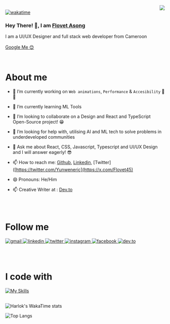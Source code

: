 <img align="right" src="https://visitor-badge.laobi.icu/badge?page_id=Flovet-stack.Flovet-stack" />

[![wakatime](https://wakatime.com/badge/user/c222b350-e557-4ab6-84a7-bedce9c8d426.svg)](https://wakatime.com/@c222b350-e557-4ab6-84a7-bedce9c8d426)

<!-- Intro  -->
<h3>Hey There! 👋, I am <b><a target="_blank" href="https://alsiam.com">Flovet Asong</a></b></h3>

<p> 
    I am a UI/UX Designer and full stack web developer from Cameroon
    <br><br>
    <a href="https://www.google.com/search?q=flovet+stack" target="_blank">Google Me 😊</a>
</p>
<br>

<!-- About Section -->
 # About me
 
- 🔭 I’m currently working on `Web animations`, `Performance` &amp; `Accesibility` 🚀💙
- 🌱 I’m currently learning ML Tools
- 👯 I’m looking to collaborate on a Design and React and TypeScript Open-Source project! 😁
- 🤔 I’m looking for help with, utilising AI and ML tech to solve problems in underdeveloped communities
- 💬 Ask me about React, CSS, Javascript, Typescript and UI/UX Design and I will answer eagerly! 😎
- 📫 How to reach me: [Github](https://github.com/Flovet-stack), [Linkedin](www.linkedin.com/in/flovet-asong), [Twitter]([https://twitter.com/Yunweneric](https://x.com/Flovet45)
- 😄 Pronouns: He/Him
- 📫 Creative Writer at : [Dev.to](https://dev.to/flovetstack)

  <br><br>
<!-- Socials Section -->
 # Follow me
<p>
 <a href="mailto:lovetofloveto3@gmail.com" target="blank">
  <img src="https://img.shields.io/badge/Gmail-D14836?style=for-the-badge&logo=gmail&logoColor=white" alt="gmail" />
 </a>
    
 <a href="www.linkedin.com/in/flovet-asong" target="_blank">
  <img src="https://img.shields.io/badge/LinkedIn-0077B5?style=for-the-badge&logo=linkedin&logoColor=white" alt="linkedin"/>
 </a>
 
 <a href="https://x.com/Flovet45" target="_blank">
  <img src="https://img.shields.io/badge/Twitter-1DA1F2?style=for-the-badge&logo=twitter&logoColor=white" alt="twitter" />
 </a>
 
 <a href="https://www.instagram.com/flovet_stack/" target="_blank">
  <img src="https://img.shields.io/badge/Instagram-fe4164?style=for-the-badge&logo=instagram&logoColor=white" alt="instagram" />
 </a> 
 
 <a href="https://www.facebook.com/floveto" target="_blank">
  <img src="https://img.shields.io/badge/Facebook-20BEFF?&style=for-the-badge&logo=facebook&logoColor=white" alt="facebook"  />
  </a>
  
 <a href="https://dev.to/flovetstack" target="_blank">
  <img src="https://img.shields.io/badge/dev.to-0A0A0A?style=for-the-badge&logo=dev.to&logoColor=white" alt="dev.to" />
</a>
</p>
<br><br>

  
<!-- Tech Stack -->
 # I code with
 [![My Skills](https://skillicons.dev/icons?i=js,html,css,react,typescript,javascript,scss,aws,docker,figma,firebase,gcp,git,graphql,nextjs,nodejs,npm,postgres,postman,redux,pinia,redis,tailwind,nestjs,ubuntu,vite)](https://skillicons.dev)
 <br><br>
 
![Harlok's WakaTime stats](https://github-readme-stats.vercel.app/api/wakatime?username=flovet_stack\&layout=compact&theme=github_dark_dimmed)


![Top Langs](https://github-readme-stats.vercel.app/api/top-langs/?username=Flovet-stack\&layout=compact&theme=github_dark_dimmed)

